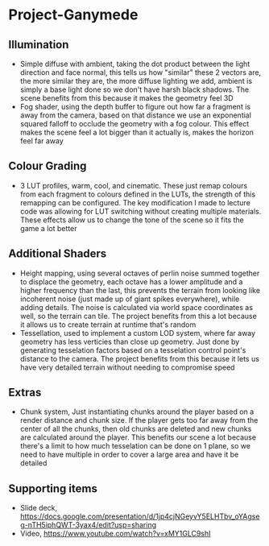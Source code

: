 # Project-Ganymede

## Illumination
- Simple diffuse with ambient, taking the dot product between the light direction and face normal, this tells us how "similar" these 2 vectors are, the more similar they are, the more diffuse lighting we add, ambient is simply a base light done so we don't have harsh black shadows. The scene benefits from this because it makes the geometry feel 3D
- Fog shader, using the depth buffer to figure out how far a fragment is away from the camera, based on that distance we use an exponential squared falloff to occlude the geometry with a fog colour. This effect makes the scene feel a lot bigger than it actually is, makes the horizon feel far away
## Colour Grading
- 3 LUT profiles, warm, cool, and cinematic. These just remap colours from each fragment to colours defined in the LUTs, the strength of this remapping can be configured. The key modification I made to lecture code was allowing for LUT switching without creating multiple materials. These effects allow us to change the tone of the scene so it fits the game a lot better
## Additional Shaders
- Height mapping, using several octaves of perlin noise summed together to displace the geometry, each octave has a lower amplitude and a higher frequency than the last, this prevents the terrain from looking like incoherent noise (just made up of giant spikes everywhere), while adding details. The noise is calculated via world space coordinates as well, so the terrain can tile. The project benefits from this a lot because it allows us to create terrain at runtime that's random
- Tessellation, used to implement a custom LOD system, where far away geometry has less verticies than close up geometry. Just done by generating tesselation factors based on a tesselation control point's distance to the camera. The project benefits from this because it lets us have very detailed terrain without needing to compromise speed
## Extras
- Chunk system, Just instantiating chunks around the player based on a render distance and chunk size. If the player gets too far away from the center of all the chunks, then old chunks are deleted and new chunks are calculated around the player. This benefits our scene a lot because there's a limit to how much tesselation can be done on 1 plane, so we need to have multiple in order to cover a large area and have it be detailed
## Supporting items
- Slide deck, https://docs.google.com/presentation/d/1jp4cjNGeyvY5ELHTbv_oYAgseg-nTH5iphQWT-3yax4/edit?usp=sharing
- Video, https://www.youtube.com/watch?v=xMY1GLC9shI
